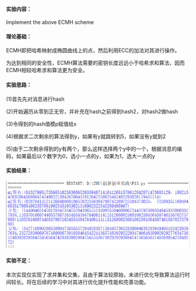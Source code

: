 #### 实验内容：
Implement the above ECMH scheme
#### 理论基础：
ECMH即把哈希映射成椭圆曲线上的点，然后利用ECC的加法对其进行操作。

为达到相同的安全性，ECMH算法需要的密钥长度远远小于哈希求和算法，因而ECMH相较哈希求和算法更为安全。

#### 实验思路：
(1)首先先对消息进行hash

(2)开始遍历从零到正无穷，并补充在hash之前得到hash2，对hash2做hash

(3)令得到的hash值模p赋值给x

(4)根据求二次剩余的算法得到y，如果有y就跳转到5，如果没有y就到2

(5)由于二次剩余得到的y有两个，那么这样选择两个y中的一个，根据消息的编码，如果最后以个数字为0，选小一点的y，如果为1，选大一点的y
#### 实验结果：
![img](https://github.com/Azzzting/homework-group-48/blob/main/Project13/img/1.png)
#### 实验不足：
本次实现仅实现了求并集和交集，且由于算法较原始，未进行优化导致算法运行时间较长。将在后续的学习中对其进行优化提升性能和完善功能。
